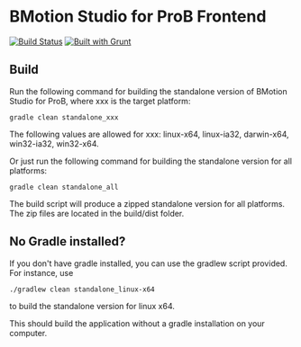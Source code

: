 # BMotion Studio for ProB Frontend

[![Build Status](https://travis-ci.org/ladenberger/bmotion-prob-frontend.svg?branch=develop)](https://travis-ci.org/ladenberger/bmotion-prob-frontend)
[![Built with Grunt](https://cdn.gruntjs.com/builtwith.png)](http://gruntjs.com/)

## Build

Run the following command for building the standalone version of BMotion Studio for ProB, where xxx is the target platform:

```
gradle clean standalone_xxx
```

The following values are allowed for xxx: linux-x64, linux-ia32, darwin-x64, win32-ia32, win32-x64.

Or just run the following command for building the standalone version for all platforms:

```
gradle clean standalone_all
```

The build script will produce a zipped standalone version for all platforms. The zip files are located in the build/dist folder.

## No Gradle installed?

If you don't have gradle installed, you can use the gradlew script provided. For instance, use

```
./gradlew clean standalone_linux-x64
```

to build the standalone version for linux x64.

This should build the application without a gradle installation on your computer.
